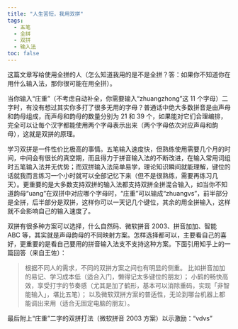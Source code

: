 ```yaml
---
title: "人生苦短，我用双拼"
tags:
  - 五笔
  - 全拼
  - 双拼
  - 输入法
toc: false
---
```


这篇文章写给使用全拼的人（怎么知道我用的是不是全拼？答：如果你不知道你在用什么输入法，那你很可能在用全拼）。

当你输入“庄重”（不考虑自动补全，你需要输入“zhuangzhong”这 11 个字母）二字时，有没有想过其实你多打了很多无用的字母？普通话中绝大多数拼音是由声母和韵母组成，而声母和韵母的数量分别为 21 和 39 个，如果能对它们合理编排，完全可以让每个汉字都能使用两个字母表示出来（两个字母依次对应声母和韵母），这就是双拼的原理。

学习双拼是一件性价比极高的事情。五笔输入速度快，但熟练使用需要几个月的时间，中间会有很长的真空期，而且得力于拼音输入法的不断改进，在输入常用词组时五笔输入法并无优势；而双拼输入法简单易学，理论知识瞬间就能理解，键位的话就我而言练习一个小时就可以全部记忆下来（但不是很熟练，需要再练习几天）。更重要的是大多数支持双拼的输入法都支持双拼全拼混合输入，如当你不知道韵母“uang”在双拼中对应哪个字母时，“庄重”可以输成“zhuangvs”，前半部分是全拼，后半部分是双拼，这样你可以一天记几个键位，其余的用全拼输入，这样就不会影响自己的输入速度了。

<!-- more -->

双拼有很多种方案可以选择，什么自然码、微软拼音 2003、拼音加加、智能 ABC 等，其实就是声母韵母的不同映射方案。怎样选择都可以，主要看自己的喜好，更重要的是看自己要用的拼音输入法支不支持这种方案。下面引用知乎上的一篇回答（来自王佐）：

> 根据不同人的需求，不同的双拼方案之间也有明显的侧重。
> 比如拼音加加的易记、学习成本低（适合入门，懒得记太多键位的朋友）；
> 小鹤的畅快高效，享受打字的节奏感（尤其是加了鹤形，基本可以消除重码，实现「非智能输入」，堪比五笔）；
> 以及微软双拼方案的普适性，无论到哪台机器上都能调出来用（适合无固定电脑的朋友）。

最后附上“庄重”二字的双拼打法（微软拼音 2003 方案）以示激励：“vdvs”
